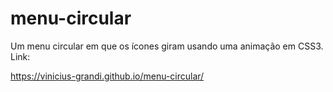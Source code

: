 # menu-circular
 Um menu circular em que os ícones giram usando uma animação em CSS3. Link:

 https://vinicius-grandi.github.io/menu-circular/
